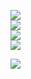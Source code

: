 ![](https://visitcount.itsvg.in/api?id=McMelonTV&icon=0&color=0)<br/>
![](https://github-readme-stats.vercel.app/api?username=McMelonTV&theme=chartreuse-dark&hide_border=true&include_all_commits=true&count_private=false)<br/>
![](https://github-readme-streak-stats.herokuapp.com/?user=McMelonTV&theme=chartreuse-dark&hide_border=true)<br/>
![](https://github-readme-stats.vercel.app/api/top-langs/?username=McMelonTV&theme=chartreuse-dark&hide_border=true&include_all_commits=true&count_private=false&layout=compact)

![](https://github-profile-trophy.vercel.app/?username=McMelonTV&theme=discord&no-frame=true&no-bg=false&margin-w=4)
